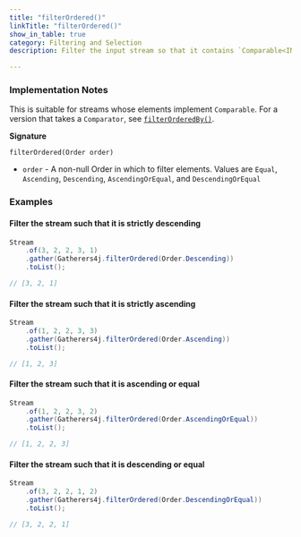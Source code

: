 ```yaml
---
title: "filterOrdered()"
linkTitle: "filterOrdered()"
show_in_table: true
category: Filtering and Selection
description: Filter the input stream so that it contains `Comparable<INPUT>` elements in the order provided.

---
```


### Implementation Notes

This is suitable for streams whose elements implement `Comparable`. For a version that takes a `Comparator`, 
see [`filterOrderedBy()`](/gatherers4j/gatherers/filtering-and-selection/filterorderedby/).

**Signature**

`filterOrdered(Order order)`
* `order` - A non-null Order in which to filter elements. Values are `Equal`, `Ascending`, `Descending`, `AscendingOrEqual`, and `DescendingOrEqual`


### Examples

#### Filter the stream such that it is strictly descending

```java
Stream
    .of(3, 2, 2, 3, 1)
    .gather(Gatherers4j.filterOrdered(Order.Descending))
    .toList();

// [3, 2, 1]
```

#### Filter the stream such that it is strictly ascending

```java
Stream
    .of(1, 2, 2, 3, 3)
    .gather(Gatherers4j.filterOrdered(Order.Ascending))
    .toList();

// [1, 2, 3]
```

#### Filter the stream such that it is ascending or equal

```java
Stream
    .of(1, 2, 2, 3, 2)
    .gather(Gatherers4j.filterOrdered(Order.AscendingOrEqual))
    .toList();

// [1, 2, 2, 3]
```

#### Filter the stream such that it is descending or equal

```java
Stream
    .of(3, 2, 2, 1, 2)
    .gather(Gatherers4j.filterOrdered(Order.DescendingOrEqual))
    .toList();

// [3, 2, 2, 1]
```
